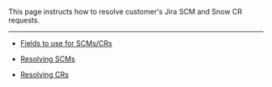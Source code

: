 This page instructs how to resolve customer's Jira SCM and Snow CR requests. 

---

* [Fields to use for SCMs/CRs](https://github.ibm.com/gensec/OperatorVault-Wiki/wiki/Fields-to-Use-for-SCMs-and-CRs)

* [Resolving SCMs](https://github.ibm.com/gensec/OperatorVault-Wiki/wiki/Resolving-SCMs)

* [Resolving CRs](https://github.ibm.com/gensec/OperatorVault-Wiki/wiki/Resolving-CRs)
